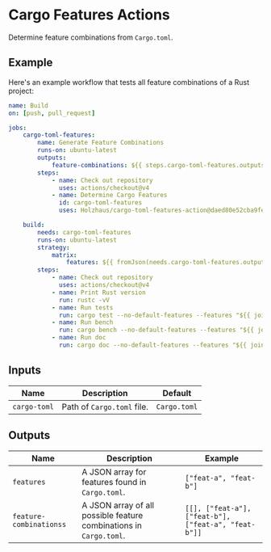 # Cargo Features Actions

Determine feature combinations from `Cargo.toml`.


## Example

Here's an example workflow that tests all feature combinations of a Rust project:

```yaml
name: Build
on: [push, pull_request]

jobs:
    cargo-toml-features:
        name: Generate Feature Combinations
        runs-on: ubuntu-latest
        outputs:
            feature-combinations: ${{ steps.cargo-toml-features.outputs.feature-combinations }}
        steps:
            - name: Check out repository
              uses: actions/checkout@v4
            - name: Determine Cargo Features
              id: cargo-toml-features
              uses: Holzhaus/cargo-toml-features-action@daed80e52cba9fefe0f605b58e74d95b4056942e

    build:
        needs: cargo-toml-features
        runs-on: ubuntu-latest
        strategy:
            matrix:
                features: ${{ fromJson(needs.cargo-toml-features.outputs.feature-combinations) }}
        steps:
            - name: Check out repository
              uses: actions/checkout@v4
            - name: Print Rust version
              run: rustc -vV
            - name: Run tests
              run: cargo test --no-default-features --features "${{ join(matrix.features, ',') }}" --verbose
            - name: Run bench
              run: cargo bench --no-default-features --features "${{ join(matrix.features, ',') }}" --verbose
            - name: Run doc
              run: cargo doc --no-default-features --features "${{ join(matrix.features, ',') }}" --verbose
```


## Inputs

| Name         | Description                | Default      |
| ------------ | -------------------------- | ------------ |
| `cargo-toml` | Path of `Cargo.toml` file. | `Cargo.toml` |


## Outputs

| Name                    | Description                                                        | Example                                              |
| ----------------------- | ------------------------------------------------------------------ | ---------------------------------------------------- |
| `features`              | A JSON array for features found in `Cargo.toml`.                   | `["feat-a", "feat-b"]`                               |
| `feature-combinationss` | A JSON array of all possible feature combinations in `Cargo.toml`. | `[[], ["feat-a"], ["feat-b"], ["feat-a", "feat-b"]]` |
